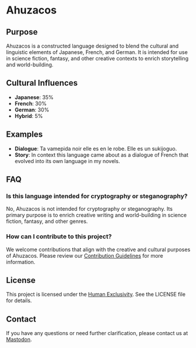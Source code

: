 # Ahuzacos

## Purpose
Ahuzacos is a constructed language designed to blend the cultural and linguistic elements of Japanese, French, and German. It is intended for use in science fiction, fantasy, and other creative contexts to enrich storytelling and world-building.

## Cultural Influences
- **Japanese**: 35%
- **French**: 30%
- **German**: 30%
- **Hybrid**: 5%

## Examples

- **Dialogue**: Ta vamepida noir elle es en le robe. Elle es un sukijoguo.
- **Story**: In context this language came about as a dialogue of French that evolved into its own language in my novels.

## FAQ
### Is this language intended for cryptography or steganography?
No, Ahuzacos is not intended for cryptography or steganography. Its primary purpose is to enrich creative writing and world-building in science fiction, fantasy, and other genres.

### How can I contribute to this project?
We welcome contributions that align with the creative and cultural purposes of Ahuzacos. Please review our [Contribution Guidelines](CONTRIBUTING.md) for more information.

## License
This project is licensed under the [Human Exclusivity](LICENSE). See the LICENSE file for details.

## Contact
If you have any questions or need further clarification, please contact us at [Mastodon]().
